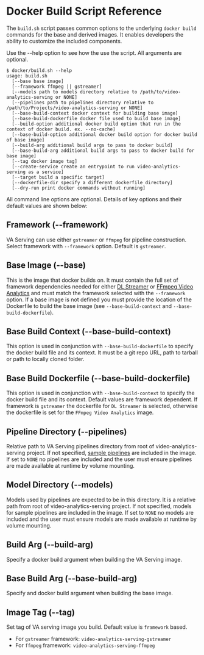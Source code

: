# Docker Build Script Reference
The `build.sh` script passes common options to the underlying `docker build` commands for the base and derived images. It enables developers the ability to customize the included components.

Use the --help option to see how the use the script. All arguments are optional.

```
$ docker/build.sh --help
usage: build.sh
  [--base base image]
  [--framework ffmpeg || gstreamer]
  [--models path to models directory relative to /path/to/video-analytics-serving or NONE]
  [--pipelines path to pipelines directory relative to /path/to/Projects/video-analytics-serving or NONE]
  [--base-build-context docker context for building base image]
  [--base-build-dockerfile docker file used to build base image]
  [--build-option additional docker build option that run in the context of docker build. ex. --no-cache]
  [--base-build-option additional docker build option for docker build of base image]
  [--build-arg additional build args to pass to docker build]
  [--base-build-arg additional build args to pass to docker build for base image]
  [--tag docker image tag]
  [--create-service create an entrypoint to run video-analytics-serving as a service]
  [--target build a specific target]
  [--dockerfile-dir specify a different dockerfile directory]
  [--dry-run print docker commands without running]
```
All command line options are optional. Details of key options and their default values are shown below: 
## Framework (--framework)
VA Serving can use either `gstreamer` or `ffmpeg` for pipeline construction. Select framework with `--framework` option. Default is `gstreamer`.

## Base Image (--base)
This is the image that docker builds on. It must contain the full set of framework dependencies needed for either [DL Streamer](https://github.com/opencv/gst-video-analytics) or [FFmpeg Video Analytics](https://github.com/VCDP/FFmpeg-patch) and must match the framework selected with the `--framework` option. If a base image is not defined you must provide the location of the Dockerfile to build the base image (see `--base-build-context` and `--base-build-dockerfile`).

## Base Build Context (--base-build-context)
This option is used in conjunction with `--base-build-dockerfile` to specify the docker build file and its context. It must be a git repo URL, path to tarball or path to locally cloned folder. 

## Base Build Dockerfile (--base-build-dockerfile)
This option is used in conjunction with `--base-build-context` to specify the docker build file and its context. Default values are framework dependent. If framework is `gstreamer` the dockerfile for `DL Streamer` is selected, otherwise the dockerfile is set for the `FFmpeg Video Analytics` image.

## Pipeline Directory (--pipelines)
Relative path to VA Serving pipelines directory from root of video-analytics-serving project. If not specified, [sample pipelines](../README.md#example-pipelines) are included in the image. If set to `NONE` no pipelines are included and the user must ensure pipelines are made available at runtime by volume mounting.

## Model Directory (--models)
Models used by pipelines are expected to be in this directory. It is a relative path from root of video-analytics-serving project. If not specified, models for sample pipelines are included in the image. If set to `NONE` no models are included and the user must ensure models are made available at runtime by volume mounting.

## Build Arg (--build-arg)
Specify a docker build argument when building the VA Serving image.

## Base Build Arg (--base-build-arg)
Specify and docker build argument when building the base image.

## Image Tag (--tag)
Set tag of VA serving image you build. Default value is `framework` based.
* For `gstreamer` framework: `video-analytics-serving-gstreamer`
* For `ffmpeg` framework: `video-analytics-serving-ffmpeg`
